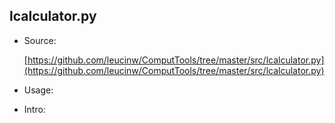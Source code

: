 ## lcalculator.py

* Source: 
	
	[https://github.com/leucinw/ComputTools/tree/master/src/lcalculator.py](https://github.com/leucinw/ComputTools/tree/master/src/lcalculator.py)

* Usage:

* Intro:


